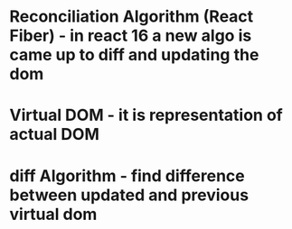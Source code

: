 <!--
* Header
* - Logo
* - Nav Items
* Body
* - Search
* - RestaurantContainer
*   - RestaurantCard
*      - Img
*      - Name of Res , Star Rating , cuisine ,  delivery time
* Footer
* - Copyright
* - Links
* - Address
* - Contact
 -->

 <!--
*Props
 -->

 <!-- 
 * Config Driven UI - Controling your UI by Config which is coming from backend
 - All the UI (let say, Swiggy homepage) is driven by a config
which is send by backend(api).
  -->

<!-- if we dont write key there will also a decrease in performance of react because it does not able to identify the element-->

<!-- React doesnot recomment index as key because they say it is antipattern -->

<!-- not using key < index as key < unique key -->

<!-- Two Types of Export And Import -->

<!-- Named Export - in a single file we have to export multiple things -->

<!-- export const CDN_CARD_IMG_URL =
  "https://media-assets.swiggy.com/swiggy/image/upload/fl_lossy,f_auto,q_auto,w_208,h_208,c_fit/";
 -->

<!-- Named import - only done in curly braces -->

<!-- import { CDN_CARD_IMG_URL } from "../utils/constants"; -->

<!-- Default Export - only one default export can be done in one file -->

<!-- export default restList;-->

<!-- Default import - no need of curly braces -->

<!-- import restList from "../utils/mockData"; -->

<!-- you can put multiple event handler  -->

<!-- Hooks - are normal js function which is given to us by react . it is pre build utility function ,written by facebook developer inside the react -->

<!-- imp hooks -->

<!-- useState() - use to generate super poweful react state variable -->
<!-- whenever a state variable updates react rerender the component -->

<!-- useEffect() -  -->


# Reconciliation Algorithm (React Fiber) - in react 16 a new algo is came up to diff and updating the dom
# Virtual DOM - it is representation of actual DOM 
# diff Algorithm - find difference between updated and previous virtual dom